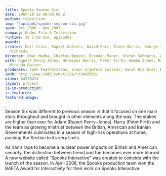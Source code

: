 ```yaml
---
title: Spooks Season Six
date: 2007-10-16 00:00:00 Z
medium: television
img: "/uploads/spooks-season-six.jpg"
span: Oct 2006 – Nov 2007
company: Kudos Film & Television
runtime: 10 x 60 min. episodes
awards: 
creator: Neil Cross, Rupert Walters, David Farr, Zinne Harris, George Tiffin, Ben
  Richards
director: Omar Madha, Charles Beeson, Brendan Maher, Stefan Schwartz, Alrick Riley
with: Rupert Penry-Jones, Hermione Norris, Peter Firth, Gemma Jones, Raza Jaffrey,
  Miranda Raison
producers: Jane Featherstone, Simon Crawford Collins, Sarah Brandist, Katie Swinden
imdb: http://www.imdb.com/title/tt2442560/
video: 64350474
layout: project
is-in-production: 
is-featured: 
featured-image: 
---
```


Season Six was different to previous season in that it focused on one main story throughout and brought in other elements along the way.
The stakes are higher than ever for Adam (Rupert Penry-Jones), Harry (Peter Firth) and the team as growing mistrust between the British, American and Iranian Governments culminates in a season of high-risk operations at home, pushing the Section to its very limits.

As Iran’s race to become a nuclear power impacts on British and American security, the distinction between friend and foe becomes ever more blurred.
A new website called “Spooks Interactive” was created to coincide with the launch of the season. In April 2008, the Spooks production team won the BAFTA Award for Interactivity for their work on Spooks Interactive.
